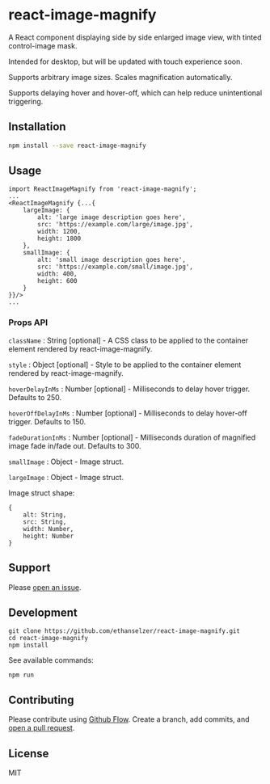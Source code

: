 # react-image-magnify

A React component displaying side by side enlarged image view, with tinted control-image mask.

Intended for desktop, but will be updated with touch experience soon.

Supports arbitrary image sizes. Scales magnification automatically.

Supports delaying hover and hover-off, which can help reduce unintentional triggering.


## Installation

```sh
npm install --save react-image-magnify
```

## Usage

```JSX
import ReactImageMagnify from 'react-image-magnify';
...
<ReactImageMagnify {...{
    largeImage: {
        alt: 'large image description goes here',
        src: 'https://example.com/large/image.jpg',
        width: 1200,
        height: 1800
    },
    smallImage: {
        alt: 'small image description goes here',
        src: 'https://example.com/small/image.jpg',
        width: 400,
        height: 600
    }
}}/>
...
```

### Props API

`className` : String [optional] - A CSS class to be applied to the container element rendered by react-image-magnify.

`style` : Object [optional] - Style to be applied to the container element rendered by react-image-magnify.

`hoverDelayInMs` : Number [optional] - Milliseconds to delay hover trigger. Defaults to 250.

`hoverOffDelayInMs` : Number [optional] - Milliseconds to delay hover-off trigger. Defaults to 150.

`fadeDurationInMs` : Number [optional] - Milliseconds duration of magnified image fade in/fade out. Defaults to 300.

`smallImage` : Object - Image struct.

`largeImage` : Object - Image struct.

Image struct shape:
```
{
    alt: String,
    src: String,
    width: Number,
    height: Number
}
```

## Support

Please [open an issue](https://github.com/ethanselzer/react-image-magnify/issues).

## Development

```ssh
git clone https://github.com/ethanselzer/react-image-magnify.git
cd react-image-magnify
npm install
```
See available commands:
```ssh
npm run
```

## Contributing

Please contribute using [Github Flow](https://guides.github.com/introduction/flow/). Create a branch,
add commits, and [open a pull request](https://github.com/ethanselzer/react-image-magnify/compare/).

## License

MIT
